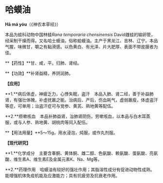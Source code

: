 # 哈蟆油

**Hā má yóu**（《神农本草经》）

本品为蛙科动物中国林蛙*Rana temporaria chensinensis* David雌蛙的输卵管，经采制干燥而得。又名哈士蟆油，俗称蛤蟆油。主产于黑龙江、吉林、辽宁。本品气腥，味微甘，嚼之有黏滑感。以色黄白、有光泽、片大肥厚、表面不带皮膜者为佳。

**【药性】**甘、咸，平。归肺、肾经。

**【功效】**补肾益精，养阴润肺。

**【应用】**

**1.**病后体虚，神疲乏力，心悸失眠，盗汗　本品入肺、肾二经，善于补益肺肾，有强壮体魄，补虚抚羸之能。治病后、产后，伤血耗气，虚弱羸瘦，体虚盗汗等症，可单用；治盗汗症可与党参、黄芪、熟地黄等配伍。

**2.**痨嗽咳血　本品补肺益肾，治肺肾阴伤，劳嗽咳血，以本品与白木耳蒸服，或与人参、熟地黄、胡桃肉等同入配伍。

**【用法用量】**5～15g，用水浸泡，炖服，或作丸剂服。

**【现代研究】**

**1.**化学成分　主要含睾酮、黄体酮、雌二醇、色氨酸、赖氨酸、蛋氨酸、亮氨酸、维生素A、维生素E及金属元素K、Na、Mg等。

**2.**药理作用　哈蟆油有较好的强壮作用；其脂溶性成分有促进动物性成熟。能增强机体免疫机能及应激能力；具有抗疲劳及抗衰老作用。